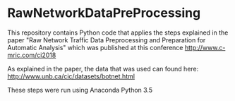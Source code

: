 # RawNetworkDataPreProcessing


This repository contains Python code that applies the steps explained in the paper "Raw Network Traffic Data Preprocessing and Preparation for Automatic Analysis" which was published at this conference http://www.c-mric.com/ci2018

As explained in the paper, the data that was used can found here: http://www.unb.ca/cic/datasets/botnet.html

These steps were run using Anaconda Python 3.5
